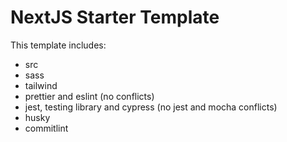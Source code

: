 # NextJS Starter Template

This template includes:

- src
- sass
- tailwind
- prettier and eslint (no conflicts)
- jest, testing library and cypress (no jest and mocha conflicts)
- husky
- commitlint
